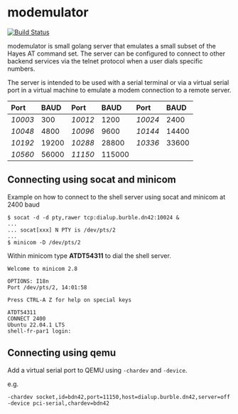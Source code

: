 # modemulator

[![Build Status](https://ci.burble.dn42/api/badges/burble.dn42/modemulator/status.svg?ref=refs/heads/main)](https://ci.burble.dn42/burble.dn42/modemulator)

modemulator is small golang server that emulates a small subset of the
Hayes AT command set. The server can be configured to connect to other backend
services via the telnet protocol when a user dials specific numbers. 

The server is intended to be used with a serial terminal or via a virtual serial port
in a virtual machine to emulate a modem connection to a remote server.

| Port | BAUD | Port | BAUD | Port | BAUD |
|:--|:--|:--|:--|:--|:--|
| _10003_ | 300   | _10012_ | 1200   | _10024_ | 2400 |
| _10048_ | 4800  | _10096_ | 9600   | _10144_ | 14400 |
| _10192_ | 19200 | _10288_ | 28800  | _10336_ | 33600 |
| _10560_ | 56000 | _11150_ | 115000 |

## Connecting using socat and minicom

Example on how to connect to the shell server using socat and minicom at 2400 baud

```text
$ socat -d -d pty,rawer tcp:dialup.burble.dn42:10024 &
...
... socat[xxx] N PTY is /dev/pts/2
...
$ minicom -D /dev/pts/2

```

Within minicom type **ATDT54311** to dial the shell server.

```text
Welcome to minicom 2.8

OPTIONS: I18n 
Port /dev/pts/2, 14:01:58

Press CTRL-A Z for help on special keys

ATDT54311
CONNECT 2400
Ubuntu 22.04.1 LTS
shell-fr-par1 login: 
```

## Connecting using qemu

Add a virtual serial port to QEMU using `-chardev` and `-device`.

e.g. 

```text
-chardev socket,id=bdn42,port=11150,host=dialup.burble.dn42,server=off -device pci-serial,chardev=bdn42
```

